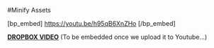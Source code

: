 #Minify Assets

[bp_embed] https://youtu.be/h95qB6XnZHo [/bp_embed]

[**DROPBOX VIDEO**](https://www.dropbox.com/s/5wa6mvg9abxgxnd/buddyboss-theme-options-minify-assets.mp4?raw=1)
(To be embedded once we upload it to Youtube...)